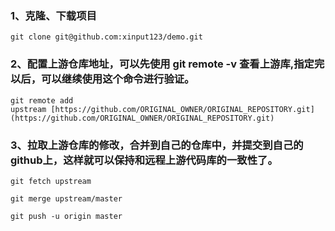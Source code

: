 ### 1、克隆、下载项目
```
git clone git@github.com:xinput123/demo.git 
```

### 2、配置上游仓库地址，可以先使用 git remote -v 查看上游库,指定完以后，可以继续使用这个命令进行验证。
```
git remote add upstream [https://github.com/ORIGINAL_OWNER/ORIGINAL_REPOSITORY.git](https://github.com/ORIGINAL_OWNER/ORIGINAL_REPOSITORY.git)
```

### 3、拉取上游仓库的修改，合并到自己的仓库中，并提交到自己的github上，这样就可以保持和远程上游代码库的一致性了。
```
git fetch upstream 

git merge upstream/master

git push -u origin master
```
